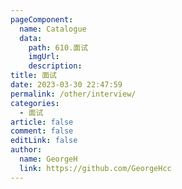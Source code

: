 ```yaml
---
pageComponent: 
  name: Catalogue
  data: 
    path: 610.面试
    imgUrl: 
    description: 
title: 面试
date: 2023-03-30 22:47:59
permalink: /other/interview/
categories: 
  - 面试
article: false
comment: false
editLink: false
author: 
  name: GeorgeH
  link: https://github.com/GeorgeHcc
---
```

